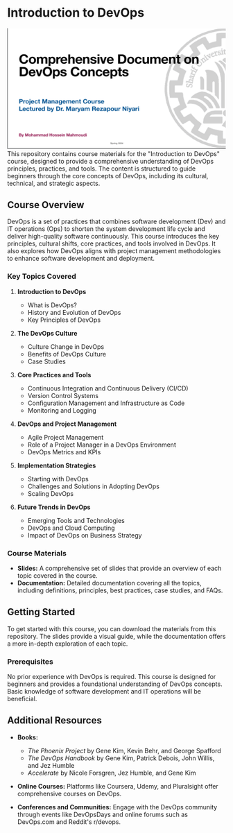# Introduction to DevOps

![Banner](./Banner.png)
This repository contains course materials for the "Introduction to DevOps" course, designed to provide a comprehensive understanding of DevOps principles, practices, and tools. The content is structured to guide beginners through the core concepts of DevOps, including its cultural, technical, and strategic aspects.

## Course Overview

DevOps is a set of practices that combines software development (Dev) and IT operations (Ops) to shorten the system development life cycle and deliver high-quality software continuously. This course introduces the key principles, cultural shifts, core practices, and tools involved in DevOps. It also explores how DevOps aligns with project management methodologies to enhance software development and deployment.

### Key Topics Covered

1. **Introduction to DevOps**
   - What is DevOps?
   - History and Evolution of DevOps
   - Key Principles of DevOps

2. **The DevOps Culture**
   - Culture Change in DevOps
   - Benefits of DevOps Culture
   - Case Studies

3. **Core Practices and Tools**
   - Continuous Integration and Continuous Delivery (CI/CD)
   - Version Control Systems
   - Configuration Management and Infrastructure as Code
   - Monitoring and Logging

4. **DevOps and Project Management**
   - Agile Project Management
   - Role of a Project Manager in a DevOps Environment
   - DevOps Metrics and KPIs

5. **Implementation Strategies**
   - Starting with DevOps
   - Challenges and Solutions in Adopting DevOps
   - Scaling DevOps

6. **Future Trends in DevOps**
   - Emerging Tools and Technologies
   - DevOps and Cloud Computing
   - Impact of DevOps on Business Strategy

### Course Materials

- **Slides:** A comprehensive set of slides that provide an overview of each topic covered in the course.
- **Documentation:** Detailed documentation covering all the topics, including definitions, principles, best practices, case studies, and FAQs.

## Getting Started

To get started with this course, you can download the materials from this repository. The slides provide a visual guide, while the documentation offers a more in-depth exploration of each topic.

### Prerequisites

No prior experience with DevOps is required. This course is designed for beginners and provides a foundational understanding of DevOps concepts. Basic knowledge of software development and IT operations will be beneficial.

## Additional Resources

- **Books:** 
  - *The Phoenix Project* by Gene Kim, Kevin Behr, and George Spafford
  - *The DevOps Handbook* by Gene Kim, Patrick Debois, John Willis, and Jez Humble
  - *Accelerate* by Nicole Forsgren, Jez Humble, and Gene Kim

- **Online Courses:** Platforms like Coursera, Udemy, and Pluralsight offer comprehensive courses on DevOps.

- **Conferences and Communities:** Engage with the DevOps community through events like DevOpsDays and online forums such as DevOps.com and Reddit's r/devops.
